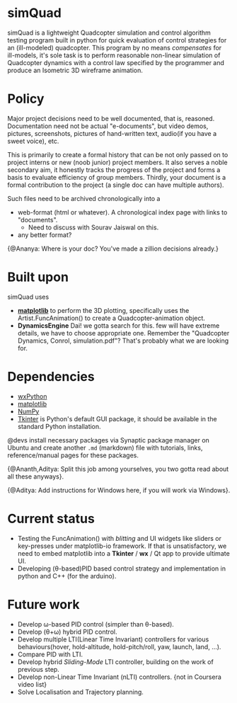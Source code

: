 # simQuad
simQuad is a lightweight Quadcopter simulation and control algorithm testing program built in python for quick evaluation of control strategies for an (ill-modeled) quadcopter. This program by no means *compensates* for ill-models, it's sole task is to perform reasonable non-linear simulation of Quadcopter dynamics with a control law specified by the programmer and produce an Isometric 3D wireframe animation.

# Policy
Major project decisions need to be well documented, that is, reasoned. Documentation need not be actual "e-documents", but video demos, pictures, screenshots, pictures of hand-written text, audio(if you have a sweet voice), etc.

This is primarily to create a formal history that can be not only passed on to project interns or new (noob junior) project members.
It also serves a noble secondary aim, it honestly tracks the progress of the project and forms a basis to evaluate efficiency of group members.
Thirdly, your document is a formal contribution to the project (a single doc can have multiple authors).

Such files need to be archived chronologically into a
* web-format (html or whatever). A chronological index page with links to "documents".
   - Need to discuss with Sourav Jaiswal on this.
* any better format?

{@Ananya: Where is your doc? You've made a zillion decisions already.}

# Built upon
simQuad uses
* **[matplotlib](http://www.matplotlib.org)**
to perform the 3D plotting, specifically uses the Artist.FuncAnimation() to create a Quadcopter-animation object.
* **DynamicsEngine**
Dai! we gotta search for this. few will have extreme details, we have to choose appropriate one. Remember the "Quadcopter Dynamics, Conrol, simulation.pdf"? That's probably what we are looking for.

# Dependencies
* [wxPython](http://wxpython.org/)
* [matplotlib](http://matplotlib.org/)
* [NumPy](http://www.numpy.org/)
* [Tkinter](https://wiki.python.org/moin/TkInter) is Python's default GUI package, it should be available in the standard Python installation.

@devs install necessary packages via Synaptic package manager on Ubuntu and create another `.md` (markdown) file with tutorials, links, reference/manual pages for these packages.

{@Ananth,Aditya: Split this job among yourselves, you two gotta read about all these anyways}.

{@Aditya: Add instructions for Windows here, if you will work via Windows}.

# Current status
* Testing the FuncAnimation() with *blitting* and UI widgets like sliders or key-presses under matplotlib-io framework. If that is unsatisfactory, we need to embed matplotlib into a **Tkinter** / **wx** / Qt app to provide ultimate UI.
* Developing (θ-based)PID based control strategy and implementation in python and C++ (for the arduino).

# Future work
* Develop ω-based PID control (simpler than θ-based).
* Develop (θ+ω) hybrid PID control.
* Develop multiple LTI(Linear Time Invariant) controllers for various behaviours(hover, hold-altitude, hold-pitch/roll, yaw, launch, land, ...).
* Compare PID with LTI.
* Develop hybrid *Sliding-Mode* LTI controller, building on the work of previous step.
* Develop non-Linear Time Invariant (nLTI) controllers. {not in Coursera video list}
* Solve Localisation and Trajectory planning.

